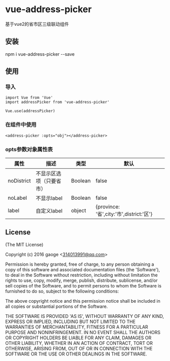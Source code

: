 # vue-address-picker

  基于vue2的省市区三级联动组件

## 安装

  npm  i  vue-address-picker  --save

## 使用
	
### 导入

	import Vue from 'Vue'
	import addressPicker from 'vue-address-picker'

	Vue.use(addressPicker)

### 在组件中使用

	<address-picker :opts="obj"></address-picker>
	
### opts参数对象属性表

属性 | 描述 | 类型|默认
----|------|----|----
noDistrict | 不显示区选项（只要省市）  | Boolean|false
noLabel | 不显示label  | Boolean|false
label | 自定义label  | object| {province: '省',city:'市',district:'区'}


## License 

(The MIT License)

Copyright (c) 2016 gaoge &lt;314013991@qq.com&gt;

Permission is hereby granted, free of charge, to any person obtaining
a copy of this software and associated documentation files (the
'Software'), to deal in the Software without restriction, including
without limitation the rights to use, copy, modify, merge, publish,
distribute, sublicense, and/or sell copies of the Software, and to
permit persons to whom the Software is furnished to do so, subject to
the following conditions:

The above copyright notice and this permission notice shall be
included in all copies or substantial portions of the Software.

THE SOFTWARE IS PROVIDED 'AS IS', WITHOUT WARRANTY OF ANY KIND,
EXPRESS OR IMPLIED, INCLUDING BUT NOT LIMITED TO THE WARRANTIES OF
MERCHANTABILITY, FITNESS FOR A PARTICULAR PURPOSE AND NONINFRINGEMENT.
IN NO EVENT SHALL THE AUTHORS OR COPYRIGHT HOLDERS BE LIABLE FOR ANY
CLAIM, DAMAGES OR OTHER LIABILITY, WHETHER IN AN ACTION OF CONTRACT,
TORT OR OTHERWISE, ARISING FROM, OUT OF OR IN CONNECTION WITH THE
SOFTWARE OR THE USE OR OTHER DEALINGS IN THE SOFTWARE.
